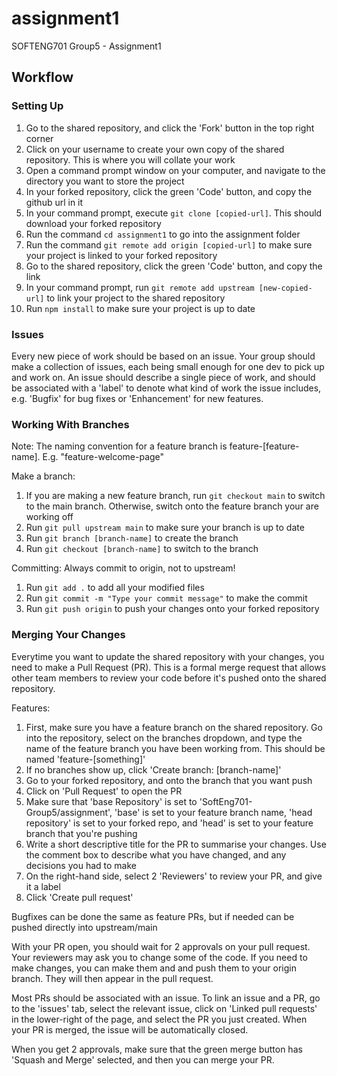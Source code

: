 # assignment1

SOFTENG701 Group5 - Assignment1

## Workflow

### Setting Up
1) Go to the shared repository, and click the 'Fork' button in the top right corner
2) Click on your username to create your own copy of the shared repository. This is where you will collate your work
3) Open a command prompt window on your computer, and navigate to the directory you want to store the project
4) In your forked repository, click the green 'Code' button, and copy the github url in it
5) In your command prompt, execute `git clone [copied-url]`. This should download your forked repository
6) Run the command `cd assignment1` to go into the assignment folder
7) Run the command `git remote add origin [copied-url]` to make sure your project is linked to your forked repository
8) Go to the shared repository, click the green 'Code' button, and copy the link
9) In your command prompt, run `git remote add upstream [new-copied-url]` to link your project to the shared repository
10) Run `npm install` to make sure your project is up to date

### Issues
Every new piece of work should be based on an issue. Your group should make a collection of issues, each being small enough for one dev to pick up and work on. An issue should describe a single piece of work, and should be associated with a 'label' to denote what kind of work the issue includes, e.g. 'Bugfix' for bug fixes or 'Enhancement' for new features.

### Working With Branches
Note: The naming convention for a feature branch is feature-[feature-name]. E.g. "feature-welcome-page"

Make a branch:
1) If you are making a new feature branch, run `git checkout main` to switch to the main branch. Otherwise, switch onto the feature branch your are working off
2) Run `git pull upstream main` to make sure your branch is up to date
3) Run `git branch [branch-name]` to create the branch
4) Run `git checkout [branch-name]` to switch to the branch

Committing: Always commit to origin, not to upstream!
1) Run `git add .` to add all your modified files
2) Run `git commit -m "Type your commit message"` to make the commit
3) Run `git push origin` to push your changes onto your forked repository

### Merging Your Changes
Everytime you want to update the shared repository with your changes, you need to make a Pull Request (PR). This is a formal merge request that allows other team members to review your code before it's pushed onto the shared repository.

Features:
1) First, make sure you have a feature branch on the shared repository. Go into the repository, select on the branches dropdown, and type the name of the feature branch you have been working from. This should be named 'feature-[something]'
2) If no branches show up, click 'Create branch: [branch-name]'
3) Go to your forked repository, and onto the branch that you want push
4) Click on 'Pull Request' to open the PR
5) Make sure that 'base Repository' is set to 'SoftEng701-Group5/assignment', 'base' is set to your feature branch name, 'head repository' is set to your forked repo, and 'head' is set to your feature branch that you're pushing
6) Write a short descriptive title for the PR to summarise your changes. Use the comment box to describe what you have changed, and any decisions you had to make
7) On the right-hand side, select 2 'Reviewers' to review your PR, and give it a label
8) Click 'Create pull request'

Bugfixes can be done the same as feature PRs, but if needed can be pushed directly into upstream/main

With your PR open, you should wait for 2 approvals on your pull request. Your reviewers may ask you to change some of the code. If you need to make changes, you can make them and and push them to your origin branch. They will then appear in the pull request.

Most PRs should be associated with an issue. To link an issue and a PR, go to the 'issues' tab, select the relevant issue, click on 'Linked pull requests' in the lower-right of the page, and select the PR you just created. When your PR is merged, the issue will be automatically closed.

When you get 2 approvals, make sure that the green merge button has 'Squash and Merge' selected, and then you can merge your PR.
